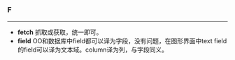 ### F
-------------
- **fetch** 抓取或获取，统一即可。
- **field** OO和数据库中field都可以译为字段，没有问题，在图形界面中text field的field可以译为文本域。column译为列，与字段同义。